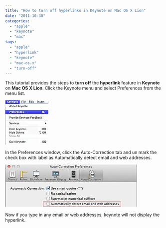 ```yaml
---
title: "How to turn off hyperlinks in Keynote on Mac OS X Lion"
date: "2011-10-30"
categories: 
  - "apple"
  - "keynote"
  - "mac"
tags: 
  - "apple"
  - "hyperlink"
  - "keynote"
  - "mac-os-x"
  - "turn-off"
---
```


This tutorial provides the steps to **turn off** the **hyperlink** feature in **Keynote** on **Mac OS X Lion**. Click the Keynote menu and select Preferences from the menu list.

![Keynote Preferences](/assets/images/201110302305.jpg)

In the Preferences window, click the Auto-Correction tab and un mark the check box with label as Automatically detect email and web addresses.

![disbale hyperlinks in Keynote](/assets/images/201110302309.jpg)

Now if you type in any email or web addresses, keynote will not display the hyperlink.
